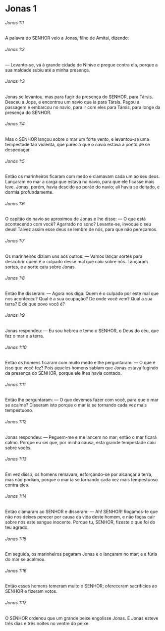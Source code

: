 # Jonas 1

###### Jonas 1:1

A palavra do SENHOR veio a Jonas, filho de Amitai, dizendo:

###### Jonas 1:2

— Levante-se, vá à grande cidade de Nínive e pregue contra ela, porque a sua maldade subiu até a minha presença.

###### Jonas 1:3

Jonas se levantou, mas para fugir da presença do SENHOR, para Társis. Desceu a Jope, e encontrou um navio que ia para Társis. Pagou a passagem e embarcou no navio, para ir com eles para Társis, para longe da presença do SENHOR.

###### Jonas 1:4

Mas o SENHOR lançou sobre o mar um forte vento, e levantou-se uma tempestade tão violenta, que parecia que o navio estava a ponto de se despedaçar.

###### Jonas 1:5

Então os marinheiros ficaram com medo e clamavam cada um ao seu deus. Lançaram no mar a carga que estava no navio, para que ele ficasse mais leve. Jonas, porém, havia descido ao porão do navio; ali havia se deitado, e dormia profundamente.

###### Jonas 1:6

O capitão do navio se aproximou de Jonas e lhe disse: — O que está acontecendo com você? Agarrado no sono? Levante-se, invoque o seu deus! Talvez assim esse deus se lembre de nós, para que não pereçamos.

###### Jonas 1:7

Os marinheiros diziam uns aos outros: — Vamos lançar sortes para descobrir quem é o culpado desse mal que caiu sobre nós. Lançaram sortes, e a sorte caiu sobre Jonas.

###### Jonas 1:8

Então lhe disseram: — Agora nos diga: Quem é o culpado por este mal que nos aconteceu? Qual é a sua ocupação? De onde você vem? Qual a sua terra? E de que povo você é?

###### Jonas 1:9

Jonas respondeu: — Eu sou hebreu e temo o SENHOR, o Deus do céu, que fez o mar e a terra.

###### Jonas 1:10

Então os homens ficaram com muito medo e lhe perguntaram: — O que é isso que você fez? Pois aqueles homens sabiam que Jonas estava fugindo da presença do SENHOR, porque ele lhes havia contado.

###### Jonas 1:11

Então lhe perguntaram: — O que devemos fazer com você, para que o mar se acalme? Disseram isto porque o mar ia se tornando cada vez mais tempestuoso.

###### Jonas 1:12

Jonas respondeu: — Peguem-me e me lancem no mar; então o mar ficará calmo. Porque eu sei que, por minha causa, esta grande tempestade caiu sobre vocês.

###### Jonas 1:13

Em vez disso, os homens remavam, esforçando-se por alcançar a terra, mas não podiam, porque o mar ia se tornando cada vez mais tempestuoso contra eles.

###### Jonas 1:14

Então clamaram ao SENHOR e disseram: — Ah! SENHOR! Rogamos-te que não nos deixes perecer por causa da vida deste homem, e não faças cair sobre nós este sangue inocente. Porque tu, SENHOR, fizeste o que foi do teu agrado.

###### Jonas 1:15

Em seguida, os marinheiros pegaram Jonas e o lançaram no mar; e a fúria do mar se acalmou.

###### Jonas 1:16

Então esses homens temeram muito o SENHOR; ofereceram sacrifícios ao SENHOR e fizeram votos.

###### Jonas 1:17

O SENHOR ordenou que um grande peixe engolisse Jonas. E Jonas esteve três dias e três noites no ventre do peixe.

